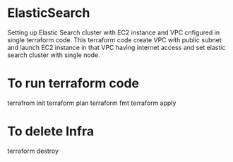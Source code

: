 # ElasticSearch
 Setting up Elastic Search cluster with EC2 instance and VPC cnfigured in single terraform code. This terraform code create VPC with public subnet and launch EC2 instance in that VPC having internet access and set elastic search cluster with single node.

# To run terraform code
terrafrom init
terraform plan
terraform fmt 
terraform apply

# To delete Infra 
terraform destroy
